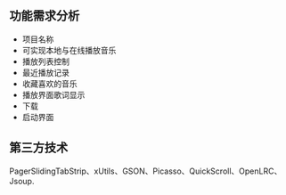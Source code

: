 ## 功能需求分析

- 项目名称
- 可实现本地与在线播放音乐
- 播放列表控制
- 最近播放记录
- 收藏喜欢的音乐
- 播放界面歌词显示
- 下载
- 启动界面

## 第三方技术

PagerSlidingTabStrip、xUtils、GSON、Picasso、QuickScroll、OpenLRC、Jsoup.
